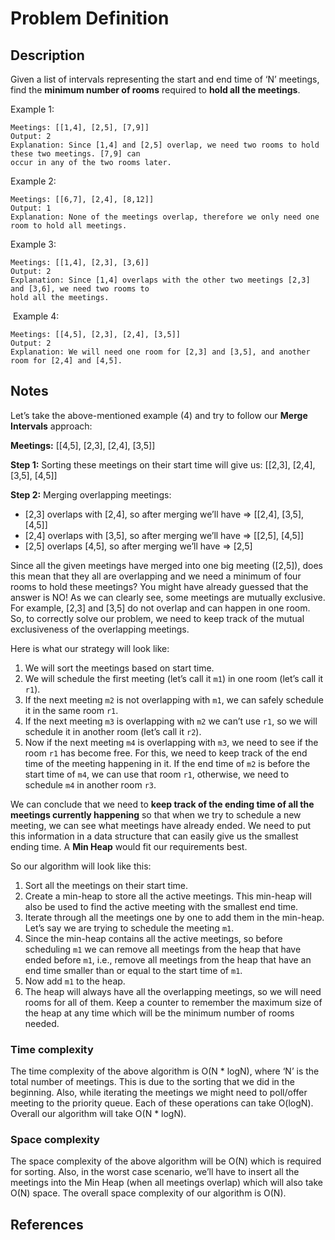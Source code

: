 # Problem Definition

## Description

Given a list of intervals representing the start and end time of ‘N’ meetings, find the **minimum number of rooms** required to **hold all the meetings**.

Example 1:

```text
Meetings: [[1,4], [2,5], [7,9]]
Output: 2
Explanation: Since [1,4] and [2,5] overlap, we need two rooms to hold these two meetings. [7,9] can
occur in any of the two rooms later.
```

Example 2:

```text
Meetings: [[6,7], [2,4], [8,12]]
Output: 1
Explanation: None of the meetings overlap, therefore we only need one room to hold all meetings.
```

Example 3:

```text
Meetings: [[1,4], [2,3], [3,6]]
Output: 2
Explanation: Since [1,4] overlaps with the other two meetings [2,3] and [3,6], we need two rooms to
hold all the meetings.
```

​
Example 4:

```text
Meetings: [[4,5], [2,3], [2,4], [3,5]]
Output: 2
Explanation: We will need one room for [2,3] and [3,5], and another room for [2,4] and [4,5].
```

## Notes

Let’s take the above-mentioned example (4) and try to follow our **Merge Intervals** approach:

**Meetings:** [[4,5], [2,3], [2,4], [3,5]]

**Step 1:** Sorting these meetings on their start time will give us: [[2,3], [2,4], [3,5], [4,5]]

**Step 2:** Merging overlapping meetings:

- [2,3] overlaps with [2,4], so after merging we’ll have => [[2,4], [3,5], [4,5]]
- [2,4] overlaps with [3,5], so after merging we’ll have => [[2,5], [4,5]]
- [2,5] overlaps [4,5], so after merging we’ll have => [2,5]

Since all the given meetings have merged into one big meeting ([2,5]), does this mean that they all are overlapping and we need a minimum of four rooms to hold these meetings? You might have already guessed that the answer is NO! As we can clearly see, some meetings are mutually exclusive. For example, [2,3] and [3,5] do not overlap and can happen in one room. So, to correctly solve our problem, we need to keep track of the mutual exclusiveness of the overlapping meetings.

Here is what our strategy will look like:

1. We will sort the meetings based on start time.
2. We will schedule the first meeting (let’s call it `m1`) in one room (let’s call it `r1`).
3. If the next meeting `m2` is not overlapping with `m1`, we can safely schedule it in the same room `r1`.
4. If the next meeting `m3` is overlapping with `m2` we can’t use `r1`, so we will schedule it in another room (let’s call it `r2`).
5. Now if the next meeting `m4` is overlapping with `m3`, we need to see if the room `r1` has become free. For this, we need to keep track of the end time of the meeting happening in it. If the end time of `m2` is before the start time of `m4`, we can use that room `r1`, otherwise, we need to schedule `m4` in another room `r3`.

We can conclude that we need to **keep track of the ending time of all the meetings currently happening** so that when we try to schedule a new meeting, we can see what meetings have already ended. We need to put this information in a data structure that can easily give us the smallest ending time. A **Min Heap** would fit our requirements best.

So our algorithm will look like this:

1. Sort all the meetings on their start time.
2. Create a min-heap to store all the active meetings. This min-heap will also be used to find the active meeting with the smallest end time.
3. Iterate through all the meetings one by one to add them in the min-heap. Let’s say we are trying to schedule the meeting `m1`.
4. Since the min-heap contains all the active meetings, so before scheduling `m1` we can remove all meetings from the heap that have ended before `m1`, i.e., remove all meetings from the heap that have an end time smaller than or equal to the start time of `m1`.
5. Now add `m1` to the heap.
6. The heap will always have all the overlapping meetings, so we will need rooms for all of them. Keep a counter to remember the maximum size of the heap at any time which will be the minimum number of rooms needed.

### Time complexity

The time complexity of the above algorithm is O(N \* logN), where ‘N’ is the total number of meetings. This is due to the sorting that we did in the beginning. Also, while iterating the meetings we might need to poll/offer meeting to the priority queue. Each of these operations can take O(logN). Overall our algorithm will take O(N \* logN).

### Space complexity

The space complexity of the above algorithm will be O(N) which is required for sorting. Also, in the worst case scenario, we’ll have to insert all the meetings into the Min Heap (when all meetings overlap) which will also take O(N) space. The overall space complexity of our algorithm is O(N).

## References
